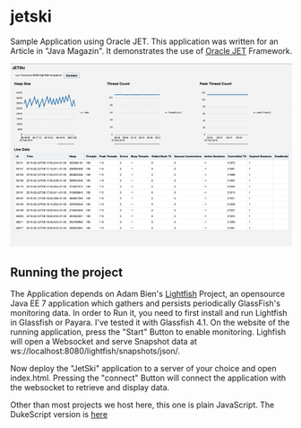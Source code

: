 # jetski

Sample Application using Oracle JET. This application was written for an Article in "Java Magazin". It demonstrates the use of [Oracle JET](http://www.oracle.com/webfolder/technetwork/jet/index.html) Framework.

![alt tag](./jetski.png)

## Running the project

The Application depends on Adam Bien's [Lightfish](http://lightfish.adam-bien.com/) Project, an opensource Java EE 7 application which gathers and persists periodically GlassFish's monitoring data. In order to Run it, you need to first install and run Lightfish in Glassfish or Payara. I've tested it with Glassfish 4.1. On the website of the running application, press the "Start" Button to enable monitoring. Lighfish will open a Websocket and serve Snapshot data at ws://localhost:8080/lightfish/snapshots/json/.

Now deploy the "JetSki" application to a server of your choice and open index.html. Pressing the "connect" Button will connect the application with the websocket to retrieve and display data.

Other than most projects we host here, this one is plain JavaScript. The DukeScript version is [here](https://github.com/dukescript/ds-jetski/)
